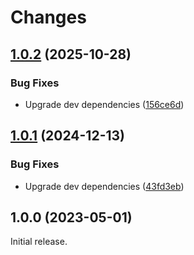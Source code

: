 # Changes

## [1.0.2](https://github.com/prantlf/storybook-docs-themes/compare/v1.0.1...v1.0.2) (2025-10-28)

### Bug Fixes

* Upgrade dev dependencies ([156ce6d](https://github.com/prantlf/storybook-docs-themes/commit/156ce6d75067ccde860fecb12584759c4db60096))

## [1.0.1](https://github.com/prantlf/storybook-docs-themes/compare/v1.0.0...v1.0.1) (2024-12-13)

### Bug Fixes

* Upgrade dev dependencies ([43fd3eb](https://github.com/prantlf/storybook-docs-themes/commit/43fd3ebfd21ebd956ae932279cbe3ed91b972deb))

## 1.0.0 (2023-05-01)

Initial release.
